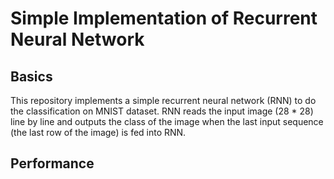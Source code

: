 # Simple Implementation of Recurrent Neural Network
## Basics
This repository implements a simple recurrent neural network (RNN) to do the classification on MNIST dataset. RNN reads the input image (28 \* 28) line by line and outputs the class of the image when the last input sequence (the last row of the image) is fed into RNN.
## Performance
